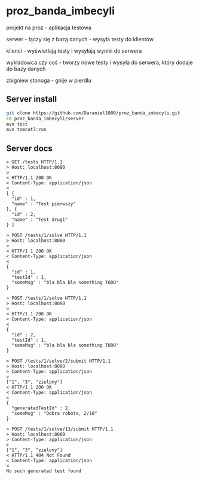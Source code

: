 # proz_banda_imbecyli

projekt na proz - aplikacja testowa

serwer - łączy się z bazą danych - wysyła testy do klientów

klienci - wyświetlają testy i wysyłają wyniki do serwera

wykładowca czy coś - tworzy nowe testy i wysyła do serwera, który dodaje do bazy danych

zbigniew stonoga - gnije w pierdlu

## Server install

```bash
git clone https://github.com/Daraniel1000/proz_banda_imbecyli.git
cd proz_banda_imbecyli/server
mvn test
mvn tomcat7:run
```

## Server docs

```
> GET /tests HTTP/1.1
> Host: localhost:8080
> 
< HTTP/1.1 200 OK
< Content-Type: application/json
< 
[ {
  "id" : 1,
  "name" : "Test pierwszy"
}, {
  "id" : 2,
  "name" : "Test drugi"
} ]

> POST /tests/1/solve HTTP/1.1
> Host: localhost:8080
> 
< HTTP/1.1 200 OK
< Content-Type: application/json
< 
{
  "id" : 1,
  "testId" : 1,
  "someMsg" : "bla bla bla something TODO"
}

> POST /tests/1/solve HTTP/1.1
> Host: localhost:8080
> 
< HTTP/1.1 200 OK
< Content-Type: application/json
< 
{
  "id" : 2,
  "testId" : 1,
  "someMsg" : "bla bla bla something TODO"
}

> POST /tests/1/solve/2/submit HTTP/1.1
> Host: localhost:8080
> Content-Type: application/json
> 
["1", "3", "zielony"]
< HTTP/1.1 200 OK
< Content-Type: application/json
< 
{
  "generatedTestId" : 2,
  "someMsg" : "Dobra robota, 2/10"
}

> POST /tests/1/solve/13/submit HTTP/1.1
> Host: localhost:8080
> Content-Type: application/json
> 
["1", "3", "zielony"]
< HTTP/1.1 404 Not Found
< Content-Type: application/json
< 
No such generated test found
```
